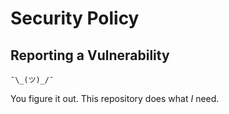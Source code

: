 # Security Policy

## Reporting a Vulnerability

`¯\_(ツ)_/¯`

You figure it out. This repository does what _I_ need.
